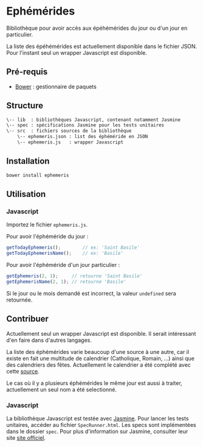 # Ephémérides

Bibliothèque pour avoir accès aux épéhémérides du jour ou d'un jour en particulier.

La liste des épéhémérides est actuellement disponible dans le fichier JSON. Pour l'instant seul un wrapper Javascript est disponible.


## Pré-requis

 * [Bower](//bower.io) : gestionnaire de paquets


## Structure

```bash
\-- lib  : bibliothèques Javascript, contenant notamment Jasmine
\-- spec : spécifications Jasmine pour les tests unitaires
\-- src  : fichiers sources de la bibliothèque
	\-- ephemeris.json : list des éphéméride en JSON
    \-- ephemeris.js   : wrapper Javascript
```


## Installation

```bash
bower install ephemeris
```

## Utilisation

### Javascript

Importez le fichier `ephemeris.js`.

Pour avoir l'éphéméride du jour :

```javascript
getTodayEphemeris();		// ex: 'Saint Basile'
getTodayEphemerisName();	// ex: 'Basile'
```

Pour avoir l'éphéméride d'un jour particulier :

```javascript
getEphemeris(2, 1);		// retourne 'Saint Basile'
getEphemerisName(2, 1);	// retourne 'Basile'
```

Si le jour ou le mois demandé est incorrect, la valeur `undefined` sera retournée.


## Contribuer

Actuellement seul un wrapper Javascript est disponible. Il serait intéressant d'en faire dans d'autres langages.

La liste des éphémérides varie beaucoup d'une source à une autre, car il existe en fait une multitude de calendrier (Catholique, Romain, ...) ainsi que des calendriers des fêtes. Actuellement le calendrier a été complété avec cette [source](http://www.quelprenom.com/fetes.php?mois=1).

Le cas où il y a plusieurs éphémérides le même jour est aussi à traiter, actuellement un seul nom a été selectionné.

### Javascript

La bibliothèque Javascript est testée avec [Jasmine](//jasmine.github.io/). Pour lancer les tests unitaires, accéder au fichier `SpecRunner.html`. Les specs sont implémentées dans le dossier `spec`. Pour plus d'information sur Jasmine, consulter leur site [site officiel](//jasmine.github.io/).